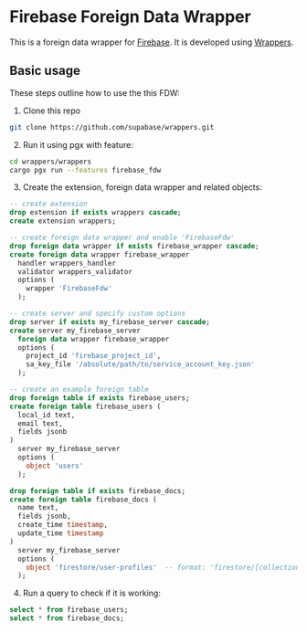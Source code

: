 # Firebase Foreign Data Wrapper

This is a foreign data wrapper for [Firebase](https://firebase.google.com/). It is developed using [Wrappers](https://github.com/supabase/wrappers).


## Basic usage

These steps outline how to use the this FDW:

1. Clone this repo

```bash
git clone https://github.com/supabase/wrappers.git
```

2. Run it using pgx with feature:

```bash
cd wrappers/wrappers
cargo pgx run --features firebase_fdw
```

3. Create the extension, foreign data wrapper and related objects:

```sql
-- create extension
drop extension if exists wrappers cascade;
create extension wrappers;

-- create foreign data wrapper and enable 'FirebaseFdw'
drop foreign data wrapper if exists firebase_wrapper cascade;
create foreign data wrapper firebase_wrapper
  handler wrappers_handler
  validator wrappers_validator
  options (
    wrapper 'FirebaseFdw'
  );

-- create server and specify custom options
drop server if exists my_firebase_server cascade;
create server my_firebase_server
  foreign data wrapper firebase_wrapper
  options (
    project_id 'firebase_project_id',
    sa_key_file '/absolute/path/to/service_account_key.json'
  );

-- create an example foreign table
drop foreign table if exists firebase_users;
create foreign table firebase_users (
  local_id text,
  email text,
  fields jsonb
)
  server my_firebase_server
  options (
    object 'users'
  );

drop foreign table if exists firebase_docs;
create foreign table firebase_docs (
  name text,
  fields jsonb,
  create_time timestamp,
  update_time timestamp
)
  server my_firebase_server
  options (
    object 'firestore/user-profiles'  -- format: 'firestore/[collection_id]'
  );
```

4. Run a query to check if it is working:

```sql
select * from firebase_users;
select * from firebase_docs;
```


